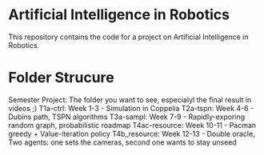 # Artificial Intelligence in Robotics

This repository contains the code for a project on Artificial Intelligence in Robotics.

# Folder Strucure

Semester Project: The folder you want to see, especialyl the final result in videos ;)
T1a-ctrl: Week 1-3 - Simulation in Coppelia
T2a-tspn: Week 4-6 - Dubins path, TSPN algorithms
T3a-sampl: Week 7-9 - Rapidly-exporing random graph, probabilistic roadmap
T4ac-resource: Week 10-11 - Pacman greedy + Value-iteration policy
T4b_resource: Week 12-13 - Double oracle, Two agents: one sets the cameras, second one wants to stay unseed